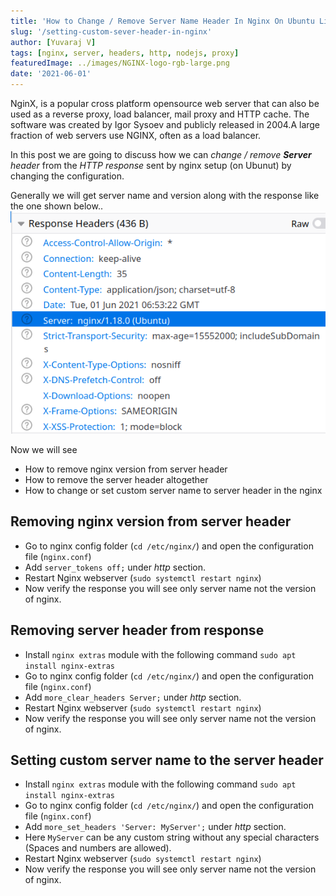 ```yaml
---
title: 'How to Change / Remove Server Name Header In Nginx On Ubuntu Linux'
slug: '/setting-custom-sever-header-in-nginx'
author: [Yuvaraj V]
tags: [nginx, server, headers, http, nodejs, proxy]
featuredImage: ../images/NGINX-logo-rgb-large.png
date: '2021-06-01'
---
```



NginX, is a popular cross platform opensource web server that can also be used as a reverse proxy, load balancer, mail proxy and HTTP cache. The software was created by Igor Sysoev and publicly released in 2004.A large fraction of web servers use NGINX, often as a load balancer.

In this post we are going to discuss how we can *change / remove **Server** header* from the *HTTP response* sent by nginx setup (on Ubunut) by changing the configuration.

Generally we will get server name and version along with the response like the one shown below..
![Nginx Response Headers](../images/screen-snap-nginx-headers.webp)

Now we will see
- How to remove nginx version from server header
- How to remove the server header altogether
- How to change or set custom server name to server header in the nginx

## Removing nginx version from server header
- Go to nginx config folder (`cd /etc/nginx/`) and open the configuration file (`nginx.conf`)
- Add `server_tokens off;` under *http* section.
- Restart Nginx webserver (`sudo systemctl restart nginx`)
- Now verify the response you will see only server name not the version of nginx.

## Removing server header from response
- Install `nginx extras` module with the following command `sudo apt install nginx-extras`
- Go to nginx config folder (`cd /etc/nginx/`) and open the configuration file (`nginx.conf`)
- Add `more_clear_headers Server;` under *http* section.
- Restart Nginx webserver (`sudo systemctl restart nginx`)
- Now verify the response you will see only server name not the version of nginx.

## Setting custom server name to the server header
- Install `nginx extras` module with the following command `sudo apt install nginx-extras`
- Go to nginx config folder (`cd /etc/nginx/`) and open the configuration file (`nginx.conf`)
- Add `more_set_headers 'Server: MyServer';` under *http* section.
- Here `MyServer` can be any custom string without any special characters (Spaces and numbers are allowed).
- Restart Nginx webserver (`sudo systemctl restart nginx`)
- Now verify the response you will see only server name not the version of nginx.
